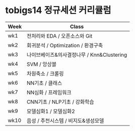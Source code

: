 # tobigs14 정규세션 커리큘럼

|Week|Class|
|---|----------|
|wk1|전처리와 EDA / 오픈소스와 Git|
|wk2|회귀분석 / Optimization / 환경구축|
|wk3|나이브베이즈&의사결정나무 / Knn&Clustering|
|wk4|SVM / 앙상블|
|wk5|차원축소 / 크롤링|
|wk6|NN기초 / 클래스|
|wk7|NN심화 / 프레임워크|
|wk8|CNN기초 / NLP기초 / 강화학습|
|wk9|모델심화1 / 모델심화2|
|wk10|음성 / 추천시스템 / 비지도&생성모델|
